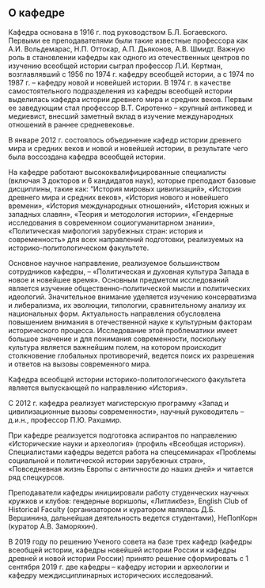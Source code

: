 О кафедре
---------------------------------------------------------------------------------------------------------





 Кафедра основана в 1916 г. под руководством Б.Л. Богаевского. Первыми ее преподавателями были такие известные профессора как А.И. Вольдемарас, Н.П. Оттокар, А.П. Дьяконов, А.В. Шмидт. Важную роль в становлении кафедры как одного из отечественных центров по изучению всеобщей истории сыграл профессор Л.И. Кертман, возглавлявший с 1956 по 1974 г. кафедру всеобщей истории, а с 1974 по 1987 г. – кафедру новой и новейшей истории. В 1974 г. в качестве самостоятельного подразделения из кафедры всеобщей истории выделилась кафедра истории древнего мира и средних веков. Первым ее заведующим стал профессор В.Т. Сиротенко – крупный антиковед и медиевист, внесший заметный вклад в изучение международных отношений в раннее средневековье.
 



 В январе 2012 г. состоялось объединение кафедр истории древнего мира и средних веков и новой и новейшей истории, в результате чего была воссоздана кафедра всеобщей истории.
 



 На кафедре работают высококвалифицированные специалисты (включая 3 докторов и 6 кандидатов наук), которые преподают базовые дисциплины, такие как: “История мировых цивилизаций», «История древнего мира и средних веков», «История нового и новейшего времени», «История международных отношений», «История южных и западных славян», «Теория и методология истории», «Гендерные исследования в современном социогуманитарном знании», «Политическая мифология зарубежных стран: история и современность» для всех направлений подготовки, реализуемых на историко-политологическом факультете.
 



 Основное научное направление, реализуемое большинством сотрудников кафедры, – «Политическая и духовная культура Запада в новое и новейшее время». Основным предметом исследований является изучение общественно-политической мысли и политических идеологий. Значительное внимание уделяется изучению консерватизма и либерализма, их эволюции, типологии, сравнительному анализу их национальных форм. Актуальность направления обусловлена повышением внимания в отечественной науке к культурным факторам исторического процесса. Исследование этой проблематики имеет большое значение и для понимания современности, поскольку культура является важнейшим полем, на котором происходит столкновение глобальных противоречий, ведется поиск их разрешения и ответов на вызовы современного мира.
   



 Кафедра всеобщей истории историко-политологического факультета является выпускающей по направлению «История».
 

 С 2012 г. кафедра реализует магистерскую программу «Запад и цивилизационные вызовы современности», научный руководитель – д.и.н., профессор П.Ю. Рахшмир.
   



 При кафедре реализуется подготовка аспирантов по направлению «Исторические науки и археология» (профиль «Всеобщая история»). Специалистами кафедры ведется работа на спецсеминарах «Проблемы социальной и политической истории зарубежных стран», «Повседневная жизнь Европы с античности до наших дней» и читается ряд спецкурсов.
   



 Преподаватели кафедры инициировали работу студенческих научных кружков и клубов: гендерные воркшопы, «Литликбез», English Club of Historical Faculty (организатором и куратором являлась Д.Б. Вершинина, дальнейшая деятельность ведется студентами), НеПопКорн (куратор А.В. Заморяхин).
   

  

 В 2019 году по решению Ученого совета на базе трех кафедр (кафедры всеобщей истории, кафедры новейшей истории России и кафедры древней и новой истории России) принято решение сформировать с 1 сентября 2019 г. две кафедры – кафедру истории и археологии и кафедру междисциплинарных исторических исследований.